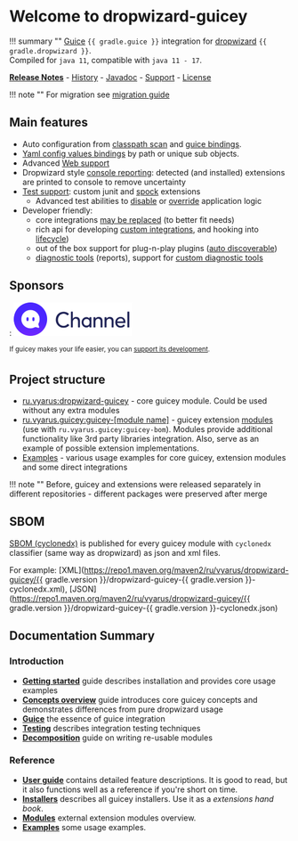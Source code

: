 # Welcome to dropwizard-guicey

!!! summary ""
    [Guice](https://github.com/google/guice) `{{ gradle.guice }}` integration for [dropwizard](http://dropwizard.io) `{{ gradle.dropwizard }}`.        
    Compiled for `java 11`, compatible with `java 11 - 17`. 

**[Release Notes](about/release-notes.md)** - [History](about/history.md) - [Javadoc](https://javadoc.io/doc/ru.vyarus/dropwizard-guicey/) - [Support](about/support.md) - [License](about/license.md)       

!!! note ""
    For migration see [migration guide](about/migration.md)
    
## Main features

* Auto configuration from [classpath scan](guide/scan.md) and [guice bindings](guide/guice/module-analysis.md#extensions-recognition).  
* [Yaml config values bindings](guide/yaml-values.md) by path or unique sub objects. 
* Advanced [Web support](guide/web.md)
* Dropwizard style [console reporting](guide/installers.md#reporting): detected (and installed) extensions are printed to console to remove uncertainty 
* [Test support](guide/test/overview.md): custom junit and [spock](http://spockframework.org) extensions
    - Advanced test abilities to [disable](guide/disables.md) or [override](guide/guice/override.md) application logic
* Developer friendly: 
    - core integrations [may be replaced](guide/disables.md#disable-installers) (to better fit needs)
    - rich api for developing [custom integrations](guide/installers.md#writing-custom-installer), and hooking into [lifecycle](guide/events.md)) 
    - out of the box support for plug-n-play plugins ([auto discoverable](guide/bundles.md#service-loader-lookup))
    - [diagnostic tools](guide/diagnostic/diagnostic-tools.md) (reports), support for [custom diagnostic tools](guide/hooks.md#diagnostic)   

## Sponsors

:   [![Channel](img/sponsors/zoyi-ch.png)](https://channel.io "Channel")

  
<sup>If guicey makes your life easier, you can [support its development](https://www.patreon.com/guicey).</sup>

## Project structure

* [ru.vyarus:dropwizard-guicey](https://github.com/xvik/dropwizard-guicey/tree/master/dropwizard-guicey) - core
    guicey module. Could be used without any extra modules
* [ru.vyarus.guicey:guicey-[module name]](https://github.com/xvik/dropwizard-guicey) - guicey extension 
    [modules](guide/modules.md) (use with `ru.vyarus.guicey:guicey-bom`). Modules provide additional functionality like 
    3rd party libraries integration. Also, serve as an example of possible extension implementations. 
* [Examples](https://github.com/xvik/dropwizard-guicey/tree/master/examples) - various usage examples for core guicey,
    extension modules and some direct integrations
  
!!! note "" 
    Before, guicey and extensions were released separately in different repositories - different packages were preserved after merge

## SBOM

[SBOM (cyclonedx)](https://cyclonedx.org/) is published for every guicey module with `cyclonedx` classifier (same way as dropwizard)
as json and xml files.

For example: [XML](https://repo1.maven.org/maven2/ru/vyarus/dropwizard-guicey/{{ gradle.version }}/dropwizard-guicey-{{ gradle.version }}-cyclonedx.xml),
[JSON](https://repo1.maven.org/maven2/ru/vyarus/dropwizard-guicey/{{ gradle.version }}/dropwizard-guicey-{{ gradle.version }}-cyclonedx.json)

## Documentation Summary

### Introduction

* [**Getting started**](getting-started.md) guide describes installation and provides core usage examples
* [**Concepts overview**](concepts.md) guide introduces core guicey concepts and demonstrates differences from pure dropwizard usage
* [**Guice**](guice.md) the essence of guice integration
* [**Testing**](tests.md) describes integration testing techniques
* [**Decomposition**](decomposition.md) guide on writing re-usable modules

### Reference
* [**User guide**](guide/configuration.md) contains detailed feature descriptions. It is good to read, but it also functions 
  well as a reference if you're short on time.
* [**Installers**](installers/resource.md) describes all guicey installers. Use it as a *extensions hand book*.
* [**Modules**](guide/modules.md) external extension modules overview.
* [**Examples**](examples/authentication.md) some usage examples. 
